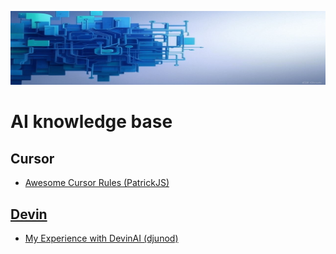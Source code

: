![Image](images/banner.jpg)
# AI knowledge base

## Cursor
- [Awesome Cursor Rules (PatrickJS)](https://github.com/PatrickJS/awesome-cursorrules)

## [Devin](https://devin.ai/)

- [My Experience with DevinAI (djunod)](DevinAI-djunod.md)
